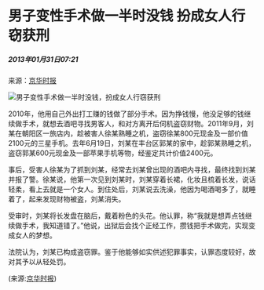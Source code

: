 # 男子变性手术做一半时没钱 扮成女人行窃获刑

##### 2013年01月31日07:21  
来源：[京华时报](http://epaper.jinghua.cn/)  

![男子变性手术做一半时没钱，扮成女人行窃获刑](http://58.68.146.78/index/?cid=&catalogs=70731&keyword=劉某,女人,做手術,獲刑,做變性手術,男子,獵物,釣魚,財物,盜竊罪&refer=)  

2010年，他用自己外出打工赚的钱做了部分手术。因为挣钱慢，他没足够的钱继续做手术，就想去酒吧寻找男客人，和对方离开后伺机盗窃财物。2011年9月，刘某在朝阳区一旅店内，趁被害人徐某熟睡之机，盗窃徐某800元现金及一部价值2100元的三星手机。去年6月19日，刘某在丰台区郭某的家中，趁郭某熟睡之机，盗窃郭某600元现金及一部苹果手机等物，经鉴定共计价值2400元。

事后，受害人徐某为了抓到刘某，经常去刘某曾出现的酒吧内寻找，最终找到刘某并报了警。徐某说，他第一次见到刘某时，刘某穿着长裙，化妆且梳着长发，说话轻柔，看上去就是一个女人。到住处后，刘某说去洗澡，他因为喝酒喝多了，就睡着了，起来发现财物被盗，刘某消失。

受审时，刘某将长发盘在脑后，戴着粉色的头花。他认罪，称“我就是想弄点钱继续做手术，我知道错了。”他说，出狱后会找个正经工作，攒钱把手术做完，实现变成女人的梦想。

法院认为，刘某已构成盗窃罪。鉴于他能够如实供述犯罪事实，认罪态度较好，故对其予以从轻处罚。

(来源:[京华时报](http://www.ce.cn/xwzx/gnsz/gdxw/201301/31/t20130131_24080824.shtml))